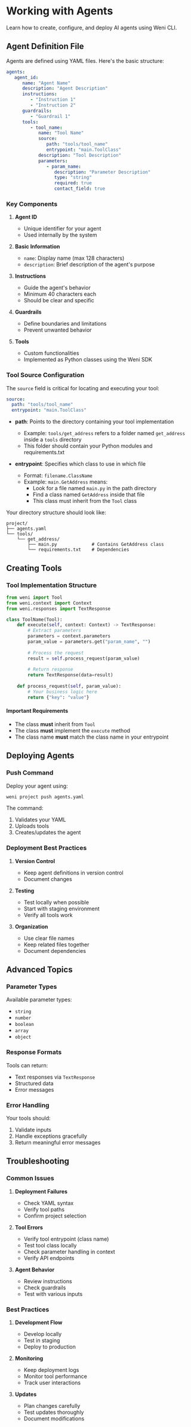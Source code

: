 # Working with Agents

Learn how to create, configure, and deploy AI agents using Weni CLI.

## Agent Definition File

Agents are defined using YAML files. Here's the basic structure:

```yaml
agents:
   agent_id:
      name: "Agent Name"
      description: "Agent Description"
      instructions:
         - "Instruction 1"
         - "Instruction 2"
      guardrails:
         - "Guardrail 1"
      tools:
         - tool_name:
            name: "Tool Name"
            source:
               path: "tools/tool_name"
               entrypoint: "main.ToolClass"
            description: "Tool Description"
            parameters:
               - param_name:
                  description: "Parameter Description"
                  type: "string"
                  required: true
                  contact_field: true
```

### Key Components

1. **Agent ID**
   - Unique identifier for your agent
   - Used internally by the system

2. **Basic Information**
   - `name`: Display name (max 128 characters)
   - `description`: Brief description of the agent's purpose

3. **Instructions**
   - Guide the agent's behavior
   - Minimum 40 characters each
   - Should be clear and specific

4. **Guardrails**
   - Define boundaries and limitations
   - Prevent unwanted behavior

5. **Tools**
   - Custom functionalities
   - Implemented as Python classes using the Weni SDK

### Tool Source Configuration

The `source` field is critical for locating and executing your tool:

```yaml
source:
  path: "tools/tool_name"
  entrypoint: "main.ToolClass"
```

- **path**: Points to the directory containing your tool implementation
  - Example: `tools/get_address` refers to a folder named `get_address` inside a `tools` directory
  - This folder should contain your Python modules and requirements.txt

- **entrypoint**: Specifies which class to use in which file
  - Format: `filename.ClassName`
  - Example: `main.GetAddress` means:
    - Look for a file named `main.py` in the path directory
    - Find a class named `GetAddress` inside that file
    - This class must inherit from the `Tool` class

Your directory structure should look like:
```
project/
├── agents.yaml
└── tools/
    └── get_address/
        ├── main.py             # Contains GetAddress class
        └── requirements.txt    # Dependencies
```

## Creating Tools

### Tool Implementation Structure

```python
from weni import Tool
from weni.context import Context
from weni.responses import TextResponse

class ToolName(Tool):
    def execute(self, context: Context) -> TextResponse:
        # Extract parameters
        parameters = context.parameters
        param_value = parameters.get("param_name", "")
        
        # Process the request
        result = self.process_request(param_value)
        
        # Return response
        return TextResponse(data=result)
        
    def process_request(self, param_value):
        # Your business logic here
        return {"key": "value"}
```

#### Important Requirements
- The class **must** inherit from `Tool`
- The class **must** implement the `execute` method
- The class name **must** match the class name in your entrypoint

## Deploying Agents

### Push Command

Deploy your agent using:

```bash
weni project push agents.yaml
```

The command:
1. Validates your YAML
2. Uploads tools
3. Creates/updates the agent

### Deployment Best Practices

1. **Version Control**
   - Keep agent definitions in version control
   - Document changes

2. **Testing**
   - Test locally when possible
   - Start with staging environment
   - Verify all tools work

3. **Organization**
   - Use clear file names
   - Keep related files together
   - Document dependencies

## Advanced Topics

### Parameter Types

Available parameter types:
- `string`
- `number`
- `boolean`
- `array`
- `object`

### Response Formats

Tools can return:
- Text responses via `TextResponse`
- Structured data 
- Error messages

### Error Handling

Your tools should:
1. Validate inputs
2. Handle exceptions gracefully
3. Return meaningful error messages

## Troubleshooting

### Common Issues

1. **Deployment Failures**
   - Check YAML syntax
   - Verify tool paths
   - Confirm project selection

2. **Tool Errors**
   - Verify tool entrypoint (class name)
   - Test tool class locally
   - Check parameter handling in context
   - Verify API endpoints

3. **Agent Behavior**
   - Review instructions
   - Check guardrails
   - Test with various inputs

### Best Practices

1. **Development Flow**
   - Develop locally
   - Test in staging
   - Deploy to production

2. **Monitoring**
   - Keep deployment logs
   - Monitor tool performance
   - Track user interactions

3. **Updates**
   - Plan changes carefully
   - Test updates thoroughly
   - Document modifications
